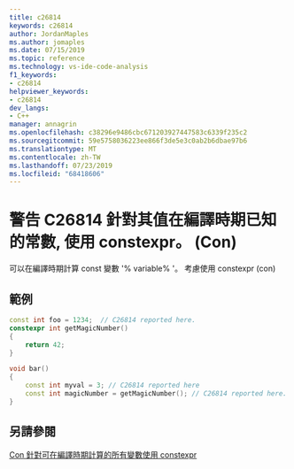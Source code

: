 ```yaml
---
title: c26814
keywords: c26814
author: JordanMaples
ms.author: jomaples
ms.date: 07/15/2019
ms.topic: reference
ms.technology: vs-ide-code-analysis
f1_keywords:
- c26814
helpviewer_keywords:
- c26814
dev_langs:
- C++
manager: annagrin
ms.openlocfilehash: c38296e9486cbc671203927447583c6339f235c2
ms.sourcegitcommit: 59e5758036223ee866f3de5e3c0ab2b6dbae97b6
ms.translationtype: MT
ms.contentlocale: zh-TW
ms.lasthandoff: 07/23/2019
ms.locfileid: "68418606"
---
```

# <a name="warning-c26814-use-constexpr-for-constants-whose-value-is-known-at-compile-time-con5"></a>警告 C26814 針對其值在編譯時期已知的常數, 使用 constexpr。 (Con)
可以在編譯時期計算 const 變數 '% variable% '。 考慮使用 constexpr (con)

## <a name="example"></a>範例
```cpp
const int foo = 1234;  // C26814 reported here.
constexpr int getMagicNumber()
{
    return 42;
}

void bar()
{
    const int myval = 3; // C26814 reported here
    const int magicNumber = getMagicNumber(); // C26814 reported here.
}
```

## <a name="see-also"></a>另請參閱
[Con 針對可在編譯時期計算的所有變數使用 constexpr](https://github.com/isocpp/CppCoreGuidelines/blob/master/CppCoreGuidelines.md#Rconst-constexpr)
